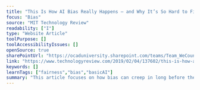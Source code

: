 ```yaml
---
title: "This Is How AI Bias Really Happens — and Why It’s So Hard to Fix"
focus: "Bias"
source: "MIT Technology Review"
readability: ["I"]
type: "Website Article"
toolPurpose: []
toolAccessibilityIssues: []
openSource: true
sharePointUrl: "https://ocaduniversity.sharepoint.com/teams/Team_WeCount/Shared%20Documents/Resources%20and%20Tools/Literature%20(curated)/This%20is%20how%20AI%20bias%20really%20happens%20and%20and%20why%20it%E2%80%99s%20so%20hard%20to%20fix.pdf"
link: "https://www.technologyreview.com/2019/02/04/137602/this-is-how-ai-bias-really-happensand-why-its-so-hard-to-fix/"
keywords: []
learnTags: ["fairness","bias","basicAI"]
summary: "This article focuses on how bias can creep in long before the data is collected and at many other stages of the deep learning process.  "
---
```


